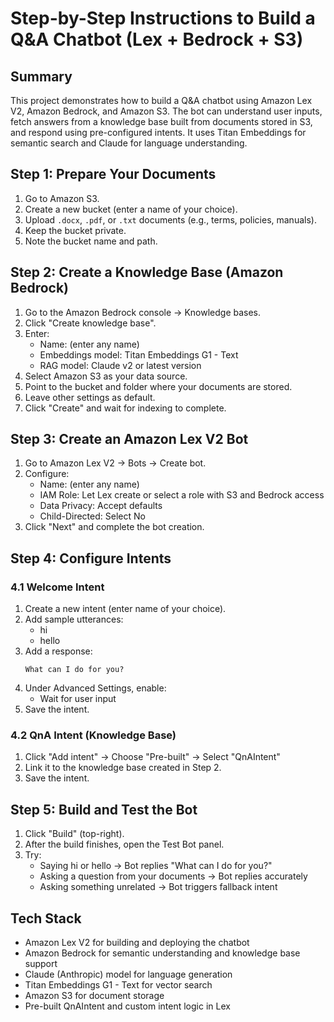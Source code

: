 
# Step-by-Step Instructions to Build a Q&A Chatbot (Lex + Bedrock + S3)

## Summary

This project demonstrates how to build a Q&A chatbot using Amazon Lex V2, Amazon Bedrock, and Amazon S3. The bot can understand user inputs, fetch answers from a knowledge base built from documents stored in S3, and respond using pre-configured intents. It uses Titan Embeddings for semantic search and Claude for language understanding.

## Step 1: Prepare Your Documents

1. Go to Amazon S3.
2. Create a new bucket (enter a name of your choice).
3. Upload `.docx`, `.pdf`, or `.txt` documents (e.g., terms, policies, manuals).
4. Keep the bucket private.
5. Note the bucket name and path.

## Step 2: Create a Knowledge Base (Amazon Bedrock)

1. Go to the Amazon Bedrock console → Knowledge bases.
2. Click "Create knowledge base".
3. Enter:
   - Name: (enter any name)
   - Embeddings model: Titan Embeddings G1 - Text
   - RAG model: Claude v2 or latest version
4. Select Amazon S3 as your data source.
5. Point to the bucket and folder where your documents are stored.
6. Leave other settings as default.
7. Click "Create" and wait for indexing to complete.

## Step 3: Create an Amazon Lex V2 Bot

1. Go to Amazon Lex V2 → Bots → Create bot.
2. Configure:
   - Name: (enter any name)
   - IAM Role: Let Lex create or select a role with S3 and Bedrock access
   - Data Privacy: Accept defaults
   - Child-Directed: Select No
3. Click "Next" and complete the bot creation.

## Step 4: Configure Intents

### 4.1 Welcome Intent

1. Create a new intent (enter name of your choice).
2. Add sample utterances:
   - hi
   - hello
3. Add a response:
   ```
   What can I do for you?
   ```
4. Under Advanced Settings, enable:
   - Wait for user input
5. Save the intent.

### 4.2 QnA Intent (Knowledge Base)

1. Click "Add intent" → Choose "Pre-built" → Select "QnAIntent"
2. Link it to the knowledge base created in Step 2.
3. Save the intent.

## Step 5: Build and Test the Bot

1. Click "Build" (top-right).
2. After the build finishes, open the Test Bot panel.
3. Try:
   - Saying hi or hello → Bot replies "What can I do for you?"
   - Asking a question from your documents → Bot replies accurately
   - Asking something unrelated → Bot triggers fallback intent

## Tech Stack

- Amazon Lex V2 for building and deploying the chatbot
- Amazon Bedrock for semantic understanding and knowledge base support
- Claude (Anthropic) model for language generation
- Titan Embeddings G1 - Text for vector search
- Amazon S3 for document storage
- Pre-built QnAIntent and custom intent logic in Lex
